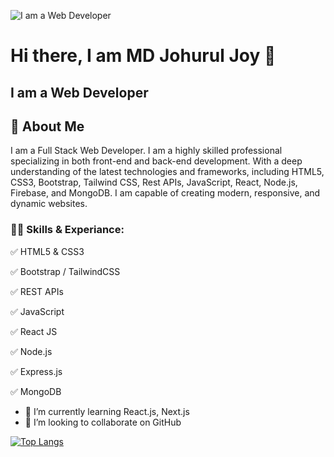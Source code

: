 ![I am a Web Developer](https://media.licdn.com/dms/image/D5616AQE6sC_lD_iZvQ/profile-displaybackgroundimage-shrink_350_1400/0/1685904449099?e=1691625600&v=beta&t=TqhLyKVH1BBCu7AdgGExSGC5WkQUqNVZBEWw-A85YoE)

# Hi there, I am MD Johurul Joy 👋
## I am a Web Developer

## 🚀 About Me

I am a Full Stack Web Developer. I am a highly skilled professional specializing in both front-end and back-end development. With a deep understanding of the latest technologies and frameworks, including HTML5, CSS3, Bootstrap, Tailwind CSS, Rest APIs, JavaScript, React, Node.js, Firebase, and MongoDB. I am capable of creating modern, responsive, and dynamic websites.

### 👨‍💻 Skills & Experiance: 
✅ HTML5 & CSS3

✅ Bootstrap / TailwindCSS

✅ REST APIs

✅ JavaScript

✅ React JS

✅ Node.js

✅ Express.js

✅ MongoDB


- 🌱 I’m currently learning React.js, Next.js 
- 👯 I’m looking to collaborate on GitHub 


[![Top Langs](https://github-readme-stats.vercel.app/api/top-langs/?username=johuruljoy69&layout=compact)](https://github.com/anuraghazra/github-readme-stats)
